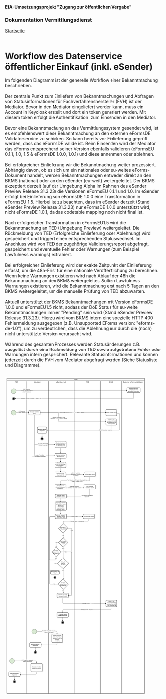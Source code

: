 **EfA-Umsetzungsprojekt "Zugang zur öffentlichen Vergabe"**
### Dokumentation Vermittlungsdienst
[Startseite](Readme.md)
<br><br>

# Workflow des Datenservice öffentlicher Einkauf (inkl. eSender)

Im folgenden Diagramm ist der generelle Workflow einer Bekanntmachung beschrieben.
<br><br>
Der zentrale Punkt zum Einliefern von Bekanntmachungen und Abfragen von Statusinformationen für Fachverfahrenshersteller (FVH) ist der Mediator. Bevor in den Mediator eingeliefert werden kann, muss ein Account in Keycloak erstellt und dort ein token generiert werden. Mit diesem token erfolgt die Authentifikation  zum Einsenden in den Mediator.
<br><br>
Bevor eine Bekanntmachung an das Vermittlungssystem gesendet wird, ist es empfehlenswert diese Bekanntmachung an den externen eFormsDE Validatorservice zu schicken. So kann bereits vor Einlieferung geprüft werden, dass das eFormsDE valide ist. Beim Einsenden wird der Mediator das eForms entsprechend seiner Version ebenfalls validieren (eFormsEU 0.1.1, 1.0, 1.5 & eFormsDE 1.0.0, 1.0.1) und diese annehmen oder ablehnen. 
<br><br>
Bei erfolgreicher Einlieferung wir die Bekanntmachung weiter prozessiert. Abhängig davon, ob es sich um ein nationales oder eu-weites eForms-Dokument handelt, werden Bekanntmachungen entweder direkt an den BKMS (national) oder an den eSender (eu-weit) weitergeleitet. Der BKMS akzeptiert derzeit (auf der Umgebung Alpha im Rahmen des eSender Preview Release 31.3.23) die Versionen eFormsEU 0.1.1 und 1.0. Im eSender erfolgt bei Einlieferung von eFormsDE 1.0.0 eine Transformation in eFormsEU 1.5. Hierbei ist zu beachten, dass im eSender derzeit (Stand eSender Preview Release 31.3.23) nur eFormsDE 1.0.0 unterstützt wird, nicht eFormsDE 1.0.1, da das codetable mapping noch nicht final ist.
<br><br>
Nach erfolgreicher Transformation in eFormsEU1.5 wird die Bekanntmachung an TED (Umgebung Preview) weitergeleitet. Die Rückmeldung von TED (Erfolgreiche Einlieferung oder Ablehnung) wird gespeichert und triggert einen entsprechenden Statuswechsel. Im Anschluss wird von TED der zugehörige Validierungsreport abgefragt, gespeichert und eventuelle Fehler oder Warnungen (zum Beispiel Lawfulness warnings) extrahiert. 
<br><br>
Bei erfolgreicher Einlieferung wird der exakte Zeitpunkt der Einlieferung erfasst, um die 48h-Frist für eine nationale Veröffentlichung zu berechnen. Wenn keine Warnungen existieren wird nach Ablauf der 48h die Bekanntmachung an den BKMS weitergeleitet. Sollten Lawfulness Warnungen existieren, wird die Bekanntmachung erst nach 5 Tagen an den BKMS weitergeleitet, um die manuelle Prüfung von TED abzuwarten. 
<br><br>
Aktuell unterstützt der BKMS Bekanntmachungen mit Version eFormsDE 1.0.0 und eFormsEU1.5 nicht, sodass der DöE Status für eu-weite Bekanntmachungen immer "Pending" sein wird (Stand eSender Preview Release 31.3.23). Hierzu wird vom BKMS intern eine spezielle HTTP 400 Fehlermeldung ausgegeben (z.B. Unsupported EForms version: "eforms-de-1.0"), um zu verdeutlichen, dass die Ablehnung nur durch die (noch) nicht unterstützte Version verursacht wird. 
<br><br>
Während des gesamten Prozesses werden Statusänderungen z.B. ausgelöst durch eine Rückmeldung von TED sowie aufgetretene Fehler oder Warnungen intern gespeichert. Relevante Statusinformationen und können jederzeit durch die FVH vom Mediator abgefragt werden (Siehe Statusliste und Diagramme).
<br><br>

![Workflow Diagramm](images/workflow_diagramm.png)


